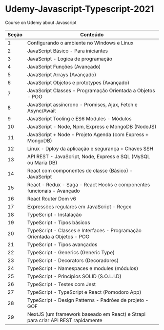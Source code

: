 # Udemy-Javascript-Typescript-2021

Course on Udemy about Javascript

| Seção | Conteúdo                                                                                                              |
| ----- | -------------------------------------------------------------------------------------------------------- |
| 1     | Configurando o ambiente no WIndows e Linux                                                               |
| 2     | JavaScript Básico - Para iniciantes                                                                      |
| 3     | JavaScript - Logica de programação                                                                       |
| 4     | JavaScript Funções (Avançado)                                                                            |
| 5     | JavaScript Arrays (Avançado)                                                                             |
| 6     | JavaScript Objetos e prototypes (Avançado)                                                               |
| 7     | JavaScript Classes - Programação Orientada a Objetos - POO                                               |
| 8     | JavaScript assíncrono - Promises, Ajax, Fetch e Async/Await                                              |
| 9     | JavaScript Tooling e ES6 Modules - Módulos                                                               |
| 10    | JavaScript - Node, Npm, Express e MongoDB (NodeJS)                                                       |
| 11    | JavaScript + Node - Projeto Agenda (com Express + MongoDB)                                               |
| 12    | Linux - Dploy da aplicação e segurança + Chaves SSH                                                      |
| 13    | API REST - JavaScript, Node, Express e SQL (MySQL ou Maria DB)                                           |
| 14    | React com componentes de classe (Básico) - JavaScript                                                    |
| 15    | React - Redux - Saga - React Hooks e componentes funcionais - Avançado                                   |
| 16    | React Router Dom v6                                                                                      |
| 17    | Expressões regulares em JavaScript - Regex                                                               |
| 18    | TypeScript - Instalação                                                                                  |
| 19    | TypeScript - Tipos básicos                                                                               |
| 20    | TypeScript - Classes e Interfaces - Programação Orientada a Objetos - POO                                |
| 21    | TypeScript - Tipos avançados                                                                             |
| 22    | TypeScript - Generics (Generic Type)                                                                     |
| 23    | TypeScript - Decorators (Decoradores)                                                                    |
| 24    | TypeScript - Namespaces e modules (módulos)                                                              |
| 25    | TypeScript - Princípios SOLID (S.O.L.I.D)                                                                |
| 26    | TypeScript - Testes com Jest                                                                             |
| 27    | TypeScript - TypeScript e React (Pomodoro App)                                                           |
| 28    | TypeScript - Design Patterns - Padrões de projeto - GOF                                                  |
| 29    | NextJS (um framework baseado em React) e Strapi para criar API REST rapidamente                          |
